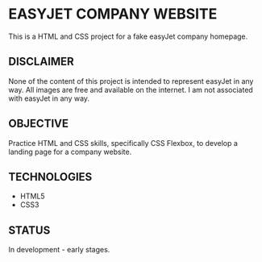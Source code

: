 # EASYJET COMPANY WEBSITE
This is a HTML and CSS project for a fake easyJet company homepage.

## DISCLAIMER
None of the content of this project is intended to represent easyJet in any way. All images are free and available on the internet. I am not associated with easyJet in any way.

## OBJECTIVE
Practice HTML and CSS skills, specifically CSS Flexbox, to develop a landing page for a company website.

## TECHNOLOGIES
- HTML5
- CSS3

## STATUS
In development - early stages.